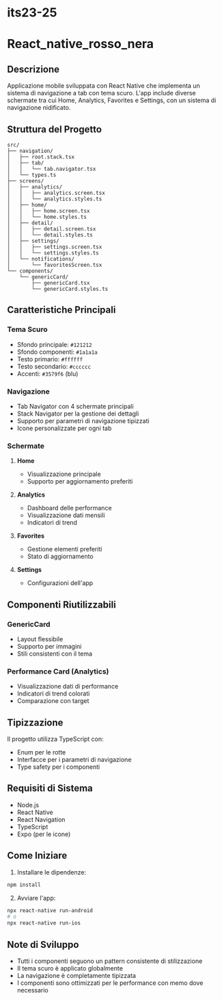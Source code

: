 ﻿# its23-25
# React_native_rosso_nera

## Descrizione
Applicazione mobile sviluppata con React Native che implementa un sistema di navigazione a tab con tema scuro. L'app include diverse schermate tra cui Home, Analytics, Favorites e Settings, con un sistema di navigazione nidificato.

## Struttura del Progetto

```
src/
├── navigation/
│   ├── root.stack.tsx
│   ├── tab/
│   │   └── tab.navigator.tsx
│   └── types.ts
├── screens/
│   ├── analytics/
│   │   ├── analytics.screen.tsx
│   │   └── analytics.styles.ts
│   ├── home/
│   │   ├── home.screen.tsx
│   │   └── home.styles.ts
│   ├── detail/
│   │   ├── detail.screen.tsx
│   │   └── detail.styles.ts
│   ├── settings/
│   │   ├── settings.screen.tsx
│   │   └── settings.styles.ts
│   └── notifications/
│       └── favoritesScreen.tsx
└── components/
    └── genericCard/
        ├── genericCard.tsx
        └── genericCard.styles.ts
```

## Caratteristiche Principali

### Tema Scuro
- Sfondo principale: `#121212`
- Sfondo componenti: `#1a1a1a`
- Testo primario: `#ffffff`
- Testo secondario: `#cccccc`
- Accenti: `#3579f6` (blu)

### Navigazione
- Tab Navigator con 4 schermate principali
- Stack Navigator per la gestione dei dettagli
- Supporto per parametri di navigazione tipizzati
- Icone personalizzate per ogni tab

### Schermate
1. **Home**
   - Visualizzazione principale
   - Supporto per aggiornamento preferiti

2. **Analytics**
   - Dashboard delle performance
   - Visualizzazione dati mensili
   - Indicatori di trend

3. **Favorites**
   - Gestione elementi preferiti
   - Stato di aggiornamento

4. **Settings**
   - Configurazioni dell'app

## Componenti Riutilizzabili

### GenericCard
- Layout flessibile
- Supporto per immagini
- Stili consistenti con il tema

### Performance Card (Analytics)
- Visualizzazione dati di performance
- Indicatori di trend colorati
- Comparazione con target

## Tipizzazione
Il progetto utilizza TypeScript con:
- Enum per le rotte
- Interfacce per i parametri di navigazione
- Type safety per i componenti

## Requisiti di Sistema
- Node.js
- React Native
- React Navigation
- TypeScript
- Expo (per le icone)

## Come Iniziare

1. Installare le dipendenze:
```bash
npm install
```

2. Avviare l'app:
```bash
npx react-native run-android
# o
npx react-native run-ios
```

## Note di Sviluppo
- Tutti i componenti seguono un pattern consistente di stilizzazione
- Il tema scuro è applicato globalmente
- La navigazione è completamente tipizzata
- I componenti sono ottimizzati per le performance con memo dove necessario
